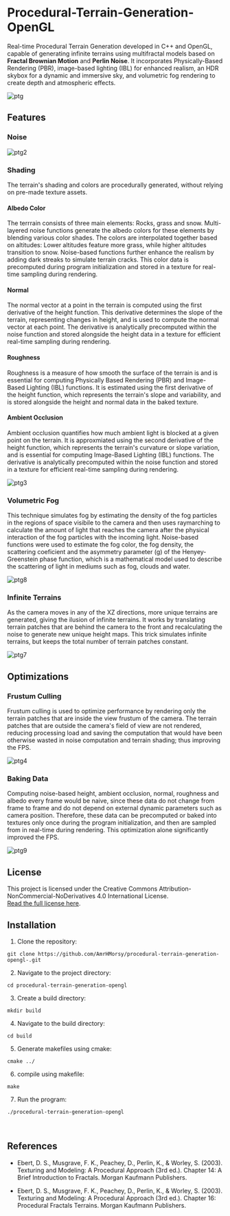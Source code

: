 # Procedural-Terrain-Generation-OpenGL


Real-time Procedural Terrain Generation developed in C++ and OpenGL, capable of generating infinite terrains using multifractal models based on **Fractal Brownian Motion** and **Perlin Noise**. It incorporates Physically-Based Rendering (PBR), image-based lighting (IBL) for enhanced realism, an HDR skybox for a dynamic and immersive sky, and volumetric fog rendering to create depth and atmospheric effects.

![ptg](https://github.com/user-attachments/assets/896d0e9d-c9c0-49fc-9d1a-debc28df5517)

## Features

### Noise

![ptg2](https://github.com/user-attachments/assets/dfa97049-2cb8-4eed-824f-4a0d688f7844)

### Shading 

The terrain's shading and colors are procedurally generated, without relying on pre-made texture assets.

#### Albedo Color

The terrrain consists of three main elements: Rocks, grass and snow. Multi-layered noise functions generate the albedo colors for these elements by blending various color shades. The colors are interpolated together based on altitudes: Lower altitudes feature more grass, while higher altitudes transition to snow. Noise-based functions further enhance the realism by adding dark streaks to simulate terrain cracks. This color data is precomputed during program initialization and stored in a texture for real-time sampling during rendering.


#### Normal

The normal vector at a point in the terrain is computed using the first derivative of the height function. This derivative determines the slope of the terrain, representing changes in height, and is used to compute the normal vector at each point. The derivative is analytically precomputed within the noise function and stored alongside the height data in a texture for efficient real-time sampling during rendering.


#### Roughness 

Roughness is a measure of how smooth the surface of the terrain is and is essential for computing Physically Based Rendering (PBR) and Image-Based Lighting (IBL) functions. It is estimated using the first derivative of the height function, which represents the terrain's slope and variability, and is stored alongside the height and normal data in the baked texture. 


#### Ambient Occlusion 

Ambient occlusion quantifies how much ambient light is blocked at a given point on the terrain. It is approxmiated using the second derivative of the height function, which represents the terrain's curvature or slope variation, and is essential for computing Image-Based Lighting (IBL) functions. The derivative is analytically precomputed within the noise function and stored in a texture for efficient real-time sampling during rendering.

![ptg3](https://github.com/user-attachments/assets/3731540d-3d6f-49da-a9d0-921337869346)

### Volumetric Fog

This technique simulates fog by estimating the density of the fog particles in the regions of space visibile to the camera and then uses raymarching to calculate the amount of light that reaches the camera after the physical interaction of the fog particles with the incoming light. Noise-based functions were used to estimate the fog color, the fog density, the scattering coeficient and the asymmetry parameter (g) of the Henyey-Greenstein phase function, which is a mathematical model used to describe the scattering of light in mediums such as fog, clouds and water. 

![ptg8](https://github.com/user-attachments/assets/73bf7d11-16af-45f6-93e9-4ec527d3664d)

### Infinite Terrains

As the camera moves in any of the XZ directions, more unique terrains are generated, giving the ilusion of infinite terrains. It works by translating terrain patches that are behind the camera to the front and recalculating the noise to generate new unique height maps. This trick simulates infinite terrains, but keeps the total number of terrain patches constant. 

![ptg7](https://github.com/user-attachments/assets/9387499d-d74f-4834-a874-94beec913997)

## Optimizations 

### Frustum Culling 

Frustum culling is used to optimize performance by rendering only the terrain patches that are inside the view frustum of the camera. The terrain patches that are outside the camera's field of view are not rendered, reducing processing load and saving the computation that would have been otherwise wasted in noise computation and terrain shading; thus improving the FPS. 

![ptg4](https://github.com/user-attachments/assets/0ac1c019-bf1c-4fa2-a3e0-764d5d48da79)

### Baking Data

Computing noise-based height, ambient occlusion, normal, roughness and albedo every frame would be naive, since these data do not change from frame to frame and do not depend on external dynamic parameters such as camera position. Therefore, these data can be precomputed or baked into textures only once during the program initialization, and then are sampled from in real-time during rendering. This optimization alone significantly improved the FPS. 

![ptg9](https://github.com/user-attachments/assets/213734cf-4ba6-46bb-9050-739836ec0b53)

## License

This project is licensed under the Creative Commons Attribution-NonCommercial-NoDerivatives 4.0 International License.  
[Read the full license here](https://creativecommons.org/licenses/by-nc-nd/4.0/).


## Installation

1. Clone the repository:
```
git clone https://github.com/AmrHMorsy/procedural-terrain-generation-opengl-.git
```
2. Navigate to the project directory: 
```
cd procedural-terrain-generation-opengl
```
3. Create a build directory: 
```
mkdir build
```
4. Navigate to the build directory: 
```
cd build
```
5. Generate makefiles using cmake: 
```
cmake ../
```
6. compile using makefile: 
```
make
```
7. Run the program: 
```
./procedural-terrain-generation-opengl
```
<br>

## References 

- Ebert, D. S., Musgrave, F. K., Peachey, D., Perlin, K., & Worley, S. (2003). Texturing and Modeling: A Procedural Approach (3rd ed.). Chapter 14: A Brief Introduction to Fractals. Morgan Kaufmann Publishers.
  
- Ebert, D. S., Musgrave, F. K., Peachey, D., Perlin, K., & Worley, S. (2003). Texturing and Modeling: A Procedural Approach (3rd ed.). Chapter 16: Procedural Fractals Terrains. Morgan Kaufmann Publishers.
